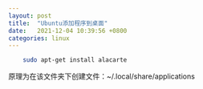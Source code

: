 ```yaml
---
layout: post
title:  "Ubuntu添加程序到桌面"
date:   2021-12-04 10:39:56 +0800
categories: linux
---
```


```bash
    sudo apt-get install alacarte
```

原理为在该文件夹下创建文件：~/.local/share/applications